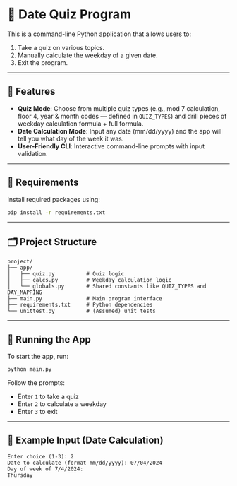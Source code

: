 # 📆 Date Quiz Program

This is a command-line Python application that allows users to:
1. Take a quiz on various topics.
2. Manually calculate the weekday of a given date.
3. Exit the program.

---

## 🚀 Features

- **Quiz Mode**: Choose from multiple quiz types (e.g., mod 7 calculation, floor 4, year & month codes — defined in `QUIZ_TYPES`) and drill pieces of weekday calculation formula + full formula.
- **Date Calculation Mode**: Input any date (mm/dd/yyyy) and the app will tell you what day of the week it was.
- **User-Friendly CLI**: Interactive command-line prompts with input validation.

---

## 🧰 Requirements

Install required packages using:

```bash
pip install -r requirements.txt
```

---

## 🗂️ Project Structure

```
project/
├── app/
│   ├── quiz.py          # Quiz logic
│   ├── calcs.py         # Weekday calculation logic
│   └── globals.py       # Shared constants like QUIZ_TYPES and DAY_MAPPING
├── main.py              # Main program interface
├── requirements.txt     # Python dependencies
└── unittest.py          # (Assumed) unit tests
```

---

## 🧪 Running the App

To start the app, run:

```bash
python main.py
```

Follow the prompts:
- Enter `1` to take a quiz
- Enter `2` to calculate a weekday
- Enter `3` to exit

---

## 📅 Example Input (Date Calculation)

```plaintext
Enter choice (1-3): 2
Date to calculate (format mm/dd/yyyy): 07/04/2024
Day of week of 7/4/2024:
Thursday
```
